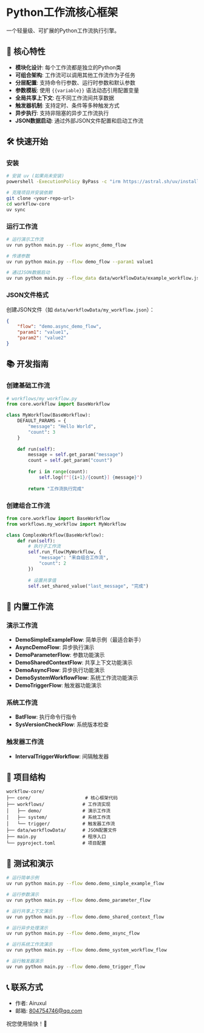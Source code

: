 # Python工作流核心框架

一个轻量级、可扩展的Python工作流执行引擎。

## 🚀 核心特性

- **模块化设计**: 每个工作流都是独立的Python类
- **可组合架构**: 工作流可以调用其他工作流作为子任务
- **分层配置**: 支持命令行参数、运行时参数和默认参数
- **参数模板**: 使用 `{{variable}}` 语法动态引用配置变量
- **全局共享上下文**: 在不同工作流间共享数据
- **触发器机制**: 支持定时、条件等多种触发方式
- **异步执行**: 支持非阻塞的异步工作流执行
- **JSON数据启动**: 通过外部JSON文件配置和启动工作流

## 🛠️ 快速开始

### 安装

```bash
# 安装 uv (如果尚未安装)
powershell -ExecutionPolicy ByPass -c "irm https://astral.sh/uv/install.ps1 | iex"

# 克隆项目并安装依赖
git clone <your-repo-url>
cd workflow-core
uv sync
```

### 运行工作流

```bash
# 运行演示工作流
uv run python main.py --flow async_demo_flow

# 传递参数
uv run python main.py --flow demo_flow --param1 value1

# 通过JSON数据启动
uv run python main.py --flow_data data/workflowData/example_workflow.json
```

### JSON文件格式

创建JSON文件（如 `data/workflowData/my_workflow.json`）：

```json
{
    "flow": "demo.async_demo_flow",
    "param1": "value1",
    "param2": "value2"
}
```

## 📚 开发指南

### 创建基础工作流

```python
# workflows/my_workflow.py
from core.workflow import BaseWorkflow

class MyWorkflow(BaseWorkflow):
    DEFAULT_PARAMS = {
        "message": "Hello World",
        "count": 3
    }
    
    def run(self):
        message = self.get_param("message")
        count = self.get_param("count")
        
        for i in range(count):
            self.log(f"[{i+1}/{count}] {message}")
        
        return "工作流执行完成"
```

### 创建组合工作流

```python
from core.workflow import BaseWorkflow
from workflows.my_workflow import MyWorkflow

class ComplexWorkflow(BaseWorkflow):
    def run(self):
        # 执行子工作流
        self.run_flow(MyWorkflow, {
            "message": "来自组合工作流",
            "count": 2
        })
        
        # 设置共享值
        self.set_shared_value("last_message", "完成")
```

## 🔧 内置工作流

### 演示工作流
- **DemoSimpleExampleFlow**: 简单示例（最适合新手）
- **AsyncDemoFlow**: 异步执行演示
- **DemoParameterFlow**: 参数功能演示
- **DemoSharedContextFlow**: 共享上下文功能演示
- **DemoAsyncFlow**: 异步执行功能演示
- **DemoSystemWorkflowFlow**: 系统工作流功能演示
- **DemoTriggerFlow**: 触发器功能演示

### 系统工作流
- **BatFlow**: 执行命令行指令
- **SysVersionCheckFlow**: 系统版本检查

### 触发器工作流
- **IntervalTriggerWorkflow**: 间隔触发器

## 📁 项目结构

```
workflow-core/
├── core/                    # 核心框架代码
├── workflows/              # 工作流实现
│   ├── demo/               # 演示工作流
│   ├── system/             # 系统工作流
│   └── trigger/            # 触发器工作流
├── data/workflowData/      # JSON配置文件
├── main.py                 # 程序入口
└── pyproject.toml          # 项目配置
```

## 🧪 测试和演示

```bash
# 运行简单示例
uv run python main.py --flow demo.demo_simple_example_flow

# 运行参数演示
uv run python main.py --flow demo.demo_parameter_flow

# 运行共享上下文演示
uv run python main.py --flow demo.demo_shared_context_flow

# 运行异步处理演示
uv run python main.py --flow demo.demo_async_flow

# 运行系统工作流演示
uv run python main.py --flow demo.demo_system_workflow_flow

# 运行触发器演示
uv run python main.py --flow demo.demo_trigger_flow
```

## 📞 联系方式

- 作者: Airuxul
- 邮箱: 804754746@qq.com

祝您使用愉快！🎉 